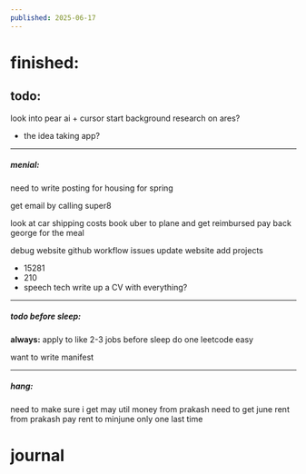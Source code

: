 ```yaml
---
published: 2025-06-17
---
```

# finished:


## todo:

look into pear ai + cursor
start background research on ares?
- the idea taking app?


----

##### menial:
need to write posting for housing for spring

get email by calling super8

look at car shipping costs 
book uber to plane and get reimbursed
pay back george for the meal

debug website github workflow issues
update website 
add projects
- 15281
- 210
- speech tech
write up a CV with everything?

----
##### todo before sleep:

**always:**
apply to like 2-3 jobs before sleep 
do one leetcode easy 

want to write manifest

----
##### hang:

need to make sure i get may util money from prakash
need to get june rent from prakash
pay rent to minjune only one last time

# journal

